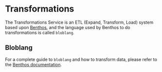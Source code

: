 # Transformations

The Transformations Service is an ETL (Expand, Transform, Load) system based upon [Benthos](https://www.benthos.dev/), and the language used by Benthos to do transformations is called `bloblang`.

## Bloblang
For a complete guide to `bloblang` and how to transform data, please refer to the [Benthos documentation](https://www.benthos.dev/docs/guides/bloblang/about).